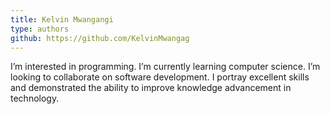 ```yaml
---
title: Kelvin Mwangangi
type: authors
github: https://github.com/KelvinMwangag
---
```

I’m interested in programming. I’m currently learning computer science. I’m looking to collaborate on software development. I  portray excellent skills and demonstrated the ability to improve knowledge advancement in technology.